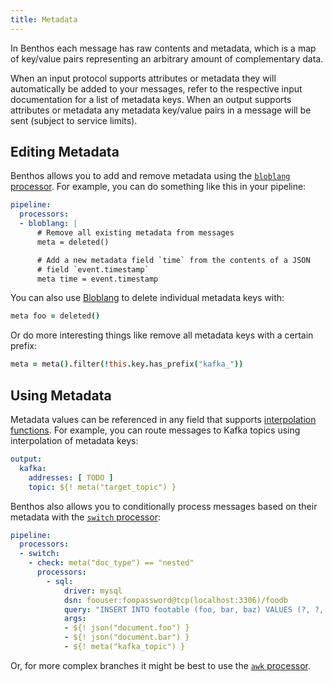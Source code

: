 ```yaml
---
title: Metadata
---
```


In Benthos each message has raw contents and metadata, which is a map of key/value pairs representing an arbitrary amount of complementary data.

When an input protocol supports attributes or metadata they will automatically be added to your messages, refer to the respective input documentation for a list of metadata keys. When an output supports attributes or metadata any metadata key/value pairs in a message will be sent (subject to service limits).

## Editing Metadata

Benthos allows you to add and remove metadata using the [`bloblang` processor][processors.bloblang]. For example, you can do something like this in your pipeline:

```yaml
pipeline:
  processors:
  - bloblang: |
      # Remove all existing metadata from messages
      meta = deleted()

      # Add a new metadata field `time` from the contents of a JSON
      # field `event.timestamp`
      meta time = event.timestamp
```

You can also use [Bloblang][guides.bloblang] to delete individual metadata keys with:

```coffee
meta foo = deleted()
```

Or do more interesting things like remove all metadata keys with a certain prefix:

```coffee
meta = meta().filter(!this.key.has_prefix("kafka_"))
```

## Using Metadata

Metadata values can be referenced in any field that supports [interpolation functions][interpolation]. For example, you can route messages to Kafka topics using interpolation of metadata keys:

```yaml
output:
  kafka:
    addresses: [ TODO ]
    topic: ${! meta("target_topic") }
```

Benthos also allows you to conditionally process messages based on their metadata with the [`switch` processor][processors.switch]:

```yaml
pipeline:
  processors:
  - switch:
    - check: meta("doc_type") == "nested"
      processors:
        - sql:
            driver: mysql
            dsn: foouser:foopassword@tcp(localhost:3306)/foodb
            query: "INSERT INTO footable (foo, bar, baz) VALUES (?, ?, ?);"
            args:
            - ${! json("document.foo") }
            - ${! json("document.bar") }
            - ${! meta("kafka_topic") }
```

Or, for more complex branches it might be best to use the [`awk` processor][processors.awk].

[interpolation]: /docs/configuration/interpolation
[processors.switch]: /docs/components/processors/switch
[processors.awk]: /docs/components/processors/awk
[processors.bloblang]: /docs/components/processors/bloblang
[guides.bloblang]: /docs/guides/bloblang/about
